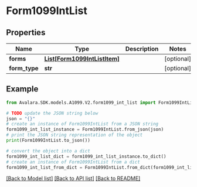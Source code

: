 # Form1099IntList


## Properties

Name | Type | Description | Notes
------------ | ------------- | ------------- | -------------
**forms** | [**List[Form1099IntListItem]**](Form1099IntListItem.md) |  | [optional] 
**form_type** | **str** |  | [optional] 

## Example

```python
from Avalara.SDK.models.A1099.V2.form1099_int_list import Form1099IntList

# TODO update the JSON string below
json = "{}"
# create an instance of Form1099IntList from a JSON string
form1099_int_list_instance = Form1099IntList.from_json(json)
# print the JSON string representation of the object
print(Form1099IntList.to_json())

# convert the object into a dict
form1099_int_list_dict = form1099_int_list_instance.to_dict()
# create an instance of Form1099IntList from a dict
form1099_int_list_from_dict = Form1099IntList.from_dict(form1099_int_list_dict)
```
[[Back to Model list]](../README.md#documentation-for-models) [[Back to API list]](../README.md#documentation-for-api-endpoints) [[Back to README]](../README.md)


